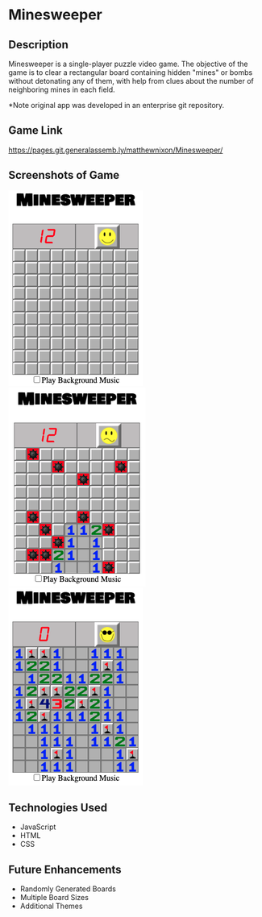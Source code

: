 # Minesweeper
## Description
Minesweeper is a single-player puzzle video game. The objective of the game is to clear a rectangular board containing hidden "mines" or bombs without detonating any of them, with help from clues about the number of neighboring mines in each field.

*Note original app was developed in an enterprise git repository.

## Game Link
https://pages.git.generalassemb.ly/matthewnixon/Minesweeper/

## Screenshots of Game
![alt text](/assets/new-game.png "New Game")
![alt text](/assets/lose.png "Lose")
![alt text](/assets/win.png "Win")

## Technologies Used
* JavaScript
* HTML
* CSS

## Future Enhancements
* Randomly Generated Boards
* Multiple Board Sizes
* Additional Themes
